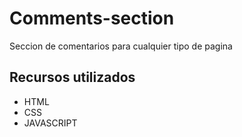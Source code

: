 # Comments-section

Seccion de comentarios para cualquier tipo de pagina

## Recursos utilizados

- HTML  
- CSS      
- JAVASCRIPT


